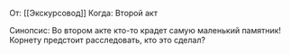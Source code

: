 От: [[Экскурсовод]]
Когда: Второй акт

Синопсис:
Во втором акте кто-то крадет самую маленький памятник! 
Корнету предстоит расследовать, кто это сделал?